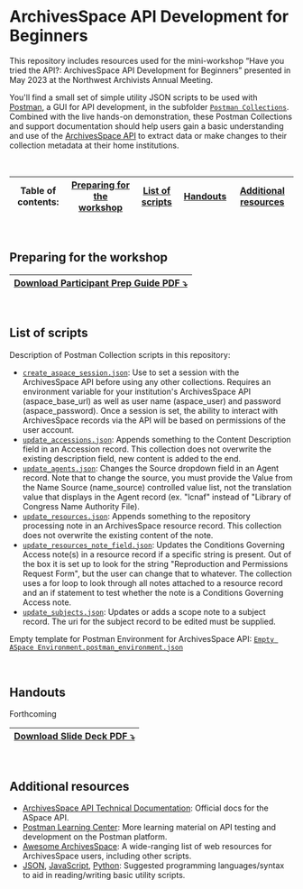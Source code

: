 # ArchivesSpace API Development for Beginners
This repository includes resources used for the mini-workshop “Have you tried the API?: ArchivesSpace API Development for Beginners” presented in May 2023 at the Northwest Archivists Annual Meeting.  

You'll find a small set of simple utility JSON scripts to be used with [Postman](https://www.postman.com/), a GUI for API development, in the subfolder [`Postman Collections`](Postman%20Collections). Combined with the live hands-on demonstration, these Postman Collections and support documentation should help users gain a basic understanding and use of the [ArchivesSpace API](https://archivesspace.github.io/archivesspace/api/) to extract data or make changes to their collection metadata at their home institutions. 

<br>

|Table of contents: |[Preparing for the workshop](#preparing-for-the-workshop)|[List of scripts](#list-of-scripts)|[Handouts](#handouts)|[Additional resources](#additional-resources)
|---|---|---|---|---|
<br>

## Preparing for the workshop
|[Download Participant Prep Guide PDF ⤵️](API%20Workshop%20-%20How%20to%20Prepare%20(Participants).pdf)|
|---|

<br>

## List of scripts 
Description of Postman Collection scripts in this repository:
- [`create_aspace_session.json`](/Postman%20Collections/create_aspace_session.json): Use to set a session with the ArchivesSpace API before using any other collections. Requires an environment variable for your institution's ArchivesSpace API (aspace_base_url) as well as user name (aspace_user) and password (aspace_password). Once a session is set, the ability to interact with ArchivesSpace records via the API will be based on permissions of the user account.
- [`update_accessions.json`](/Postman%20Collections/update_accessions.json): Appends something to the Content Description field in an Accession record. This collection does not overwrite the existing description field, new content is added to the end.
- [`update_agents.json`](/Postman%20Collections/update_agents.json): Changes the Source dropdown field in an Agent record.  Note that  to change the source, you must provide the Value from the Name Source (name_source) controlled value list, not the translation value that displays in the Agent record (ex. "lcnaf" instead of "Library of Congress Name Authority File).
- [`update_resources.json`](/Postman%20Collections/update_resources.json): Appends something to the repository processing note in an ArchivesSpace resource record.  This collection does not overwrite the existing content of the note.
- [`update_resources_note_field.json`](/Postman%20Collections/update_resources_note_field.json): Updates the Conditions Governing Access note(s) in a resource record if a specific string is present. Out of the box it is set up to look for the string "Reproduction and Permissions Request Form", but the user can change that to whatever. The collection uses a for loop to look through all notes attached to a resource record and an if statement to test whether the note is a Conditions Governing Access note.
- [`update_subjects.json`](/Postman%20Collections/update_subjects.json): Updates or adds a scope note to a subject record.  The uri for the subject record to be edited must be supplied. 

Empty template for Postman Environment for ArchivesSpace API: 
[`Empty ASpace Environment.postman_environment.json`](Empty%20ASpace%20Environment.postman_environment.json)

<br>

## Handouts 
Forthcoming
<!--
|[Download Cheatsheet PDF ⤵️](#)|
|---|
-->
|[Download Slide Deck PDF ⤵️](NWA%20API%20Workshop%20-%20Slides%20-%20May%202023.pdf)|
|---|

<br>

## Additional resources 
- [ArchivesSpace API Technical Documentation](https://archivesspace.github.io/archivesspace/api): Official docs for the ASpace API.
- [Postman Learning Center](https://learning.postman.com/): More learning material on API testing and development on the Postman platform.
- [Awesome ArchivesSpace](https://github.com/archivesspace/awesome-archivesspace): A wide-ranging list of web resources for ArchivesSpace users, including other scripts.
- [JSON](https://www.w3schools.com/js/js_json_intro.asp), [JavaScript](https://www.w3schools.com/js/), [Python](https://www.w3schools.com/python/default.asp): Suggested programming languages/syntax to aid in reading/writing basic utility scripts.
